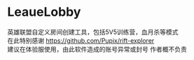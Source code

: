 # LeaueLobby
英雄联盟自定义房间创建工具，包括5V5训练营，血月杀等模式  
在此特别感谢 https://github.com/Pupix/rift-explorer  
建议在体验服使用，由此软件造成的账号异常或封号 作者概不负责  

